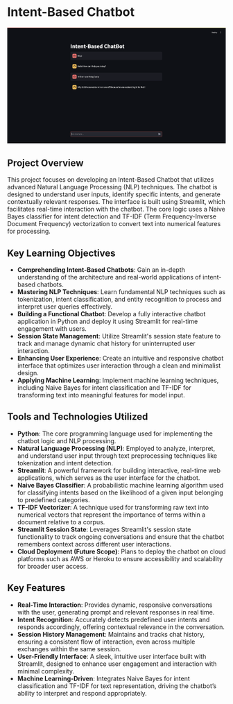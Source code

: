 # Intent-Based Chatbot

![Chatbot Image](image.png)

## Project Overview

This project focuses on developing an Intent-Based Chatbot that utilizes advanced Natural Language Processing (NLP) techniques. The chatbot is designed to understand user inputs, identify specific intents, and generate contextually relevant responses. The interface is built using Streamlit, which facilitates real-time interaction with the chatbot. The core logic uses a Naive Bayes classifier for intent detection and TF-IDF (Term Frequency-Inverse Document Frequency) vectorization to convert text into numerical features for processing.

## Key Learning Objectives

- **Comprehending Intent-Based Chatbots**: Gain an in-depth understanding of the architecture and real-world applications of intent-based chatbots.
- **Mastering NLP Techniques**: Learn fundamental NLP techniques such as tokenization, intent classification, and entity recognition to process and interpret user queries effectively.
- **Building a Functional Chatbot**: Develop a fully interactive chatbot application in Python and deploy it using Streamlit for real-time engagement with users.
- **Session State Management**: Utilize Streamlit's session state feature to track and manage dynamic chat history for uninterrupted user interaction.
- **Enhancing User Experience**: Create an intuitive and responsive chatbot interface that optimizes user interaction through a clean and minimalist design.
- **Applying Machine Learning**: Implement machine learning techniques, including Naive Bayes for intent classification and TF-IDF for transforming text into meaningful features for model input.

## Tools and Technologies Utilized

- **Python**: The core programming language used for implementing the chatbot logic and NLP processing.
- **Natural Language Processing (NLP)**: Employed to analyze, interpret, and understand user input through text preprocessing techniques like tokenization and intent detection.
- **Streamlit**: A powerful framework for building interactive, real-time web applications, which serves as the user interface for the chatbot.
- **Naive Bayes Classifier**: A probabilistic machine learning algorithm used for classifying intents based on the likelihood of a given input belonging to predefined categories.
- **TF-IDF Vectorizer**: A technique used for transforming raw text into numerical vectors that represent the importance of terms within a document relative to a corpus.
- **Streamlit Session State**: Leverages Streamlit's session state functionality to track ongoing conversations and ensure that the chatbot remembers context across different user interactions.
- **Cloud Deployment (Future Scope)**: Plans to deploy the chatbot on cloud platforms such as AWS or Heroku to ensure accessibility and scalability for broader user access.

## Key Features

- **Real-Time Interaction**: Provides dynamic, responsive conversations with the user, generating prompt and relevant responses in real time.
- **Intent Recognition**: Accurately detects predefined user intents and responds accordingly, offering contextual relevance in the conversation.
- **Session History Management**: Maintains and tracks chat history, ensuring a consistent flow of interaction, even across multiple exchanges within the same session.
- **User-Friendly Interface**: A sleek, intuitive user interface built with Streamlit, designed to enhance user engagement and interaction with minimal complexity.
- **Machine Learning-Driven**: Integrates Naive Bayes for intent classification and TF-IDF for text representation, driving the chatbot’s ability to interpret and respond appropriately.
